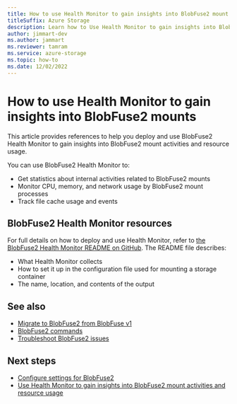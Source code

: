 ```yaml
---
title: How to use Health Monitor to gain insights into BlobFuse2 mount activities and resource usage
titleSuffix: Azure Storage
description: Learn how to Use Health Monitor to gain insights into BlobFuse2 mount activities and resource usage.
author: jimmart-dev
ms.author: jammart
ms.reviewer: tamram
ms.service: azure-storage
ms.topic: how-to
ms.date: 12/02/2022
---
```


# How to use Health Monitor to gain insights into BlobFuse2 mounts

This article provides references to help you deploy and use BlobFuse2 Health Monitor to gain insights into BlobFuse2 mount activities and resource usage.

You can use BlobFuse2 Health Monitor to:

- Get statistics about internal activities related to BlobFuse2 mounts
- Monitor CPU, memory, and network usage by BlobFuse2 mount processes
- Track file cache usage and events

## BlobFuse2 Health Monitor resources

For full details on how to deploy and use Health Monitor, refer to [the BlobFuse2 Health Monitor README on GitHub](https://github.com/Azure/azure-storage-fuse/blob/main/tools/health-monitor/README.md). The README file describes:

- What Health Monitor collects
- How to set it up in the configuration file used for mounting a storage container
- The name, location, and contents of the output

## See also

- [Migrate to BlobFuse2 from BlobFuse v1](https://github.com/Azure/azure-storage-fuse/blob/main/MIGRATION.md)
- [BlobFuse2 commands](blobfuse2-commands.md)
- [Troubleshoot BlobFuse2 issues](blobfuse2-troubleshooting.md)

## Next steps

- [Configure settings for BlobFuse2](blobfuse2-configuration.md)
- [Use Health Monitor to gain insights into BlobFuse2 mount activities and resource usage](blobfuse2-health-monitor.md)

